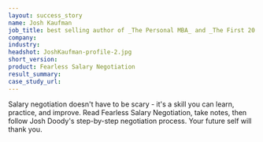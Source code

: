 ```yaml
---
layout: success_story
name: Josh Kaufman
job_title: best selling author of _The Personal MBA_ and _The First 20 Hours_
company: 
industry: 
headshot: JoshKaufman-profile-2.jpg
short_version: 
product: Fearless Salary Negotiation
result_summary: 
case_study_url: 
---
```


Salary negotiation doesn't have to be scary - it's a skill you can learn, practice, and improve. Read Fearless Salary Negotiation, take notes, then follow Josh Doody's step-by-step negotiation process. Your future self will thank you.